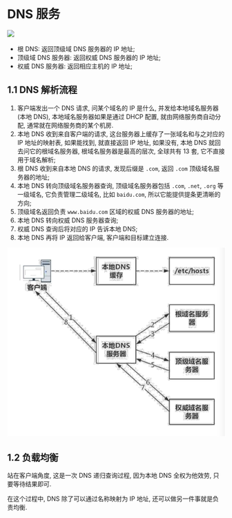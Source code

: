 # DNS 服务
![](http://oetw0yrii.bkt.clouddn.com/18-9-15/42764683.jpg)
- 根 DNS: 返回顶级域 DNS 服务器的 IP 地址;
- 顶级域 DNS 服务器: 返回权威 DNS 服务器的 IP 地址;
- 权威 DNS 服务器: 返回相应主机的 IP 地址;

## 1.1 DNS 解析流程
1. 客户端发出一个 DNS 请求, 问某个域名的 IP 是什么, 并发给本地域名服务器(本地 DNS), 本地域名服务器如果是通过 DHCP 配置, 就由网络服务商自动分配, 通常就在网络服务商的某个机房.
2. 本地 DNS 收到来自客户端的请求, 这台服务器上缓存了一张域名和与之对应的 IP 地址的映射表, 如果能找到, 就直接返回 IP 地址, 如果没有, 本地 DNS 就回去问它的根域名服务器, 根域名服务器是最高的层次, 全球共有 13 套, 它不直接用于域名解析;
3. 根 DNS 收到来自本地 DNS 的请求, 发现后缀是 `.com`, 返回 `.com` 顶级域名服务器的地址;
4. 本地 DNS 转向顶级域名服务器查询, 顶级域名服务器包括 `.com`, `.net`, `.org` 等一级域名, 它负责管理二级域名, 比如 `baidu.com`, 所以它能提供提条更清晰的方向;
5. 顶级域名返回负责 `www.baidu.com` 区域的权威 DNS 服务器的地址;
6. 本地 DNS 转向权威 DNS 服务器查询;
7. 权威 DNS 查询后将对应的 IP 告诉本地 DNS;
8. 本地 DNS 再将 IP 返回给客户端, 客户端和目标建立连接.

![](.DNS_images/eeb3d9b9.png)

## 1.2 负载均衡
站在客户端角度, 这是一次 DNS 递归查询过程, 因为本地 DNS 全权为他效劳, 只要等待结果即可.

在这个过程中, DNS 除了可以通过名称映射为 IP 地址, 还可以做另一件事就是负责均衡.

